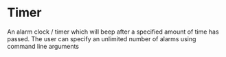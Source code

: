 # Timer

An alarm clock / timer which will beep after a specified amount of time has passed. The user can specify an unlimited number of alarms using command line arguments